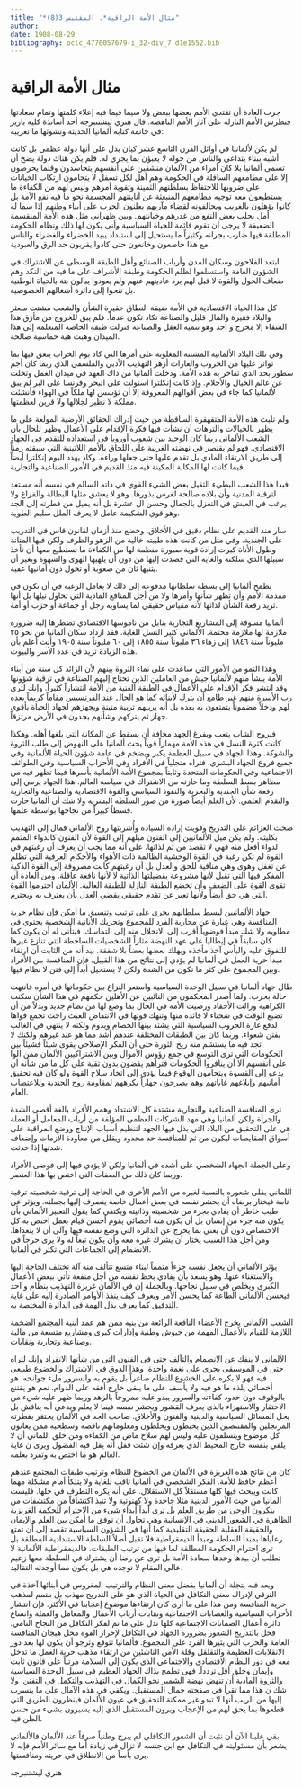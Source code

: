 ```yaml
---
title: "*مثال الأمة الراقية*. المقتبس 3(8)"
author: 
date: 1908-08-29
bibliography: oclc_4770057679-i_32-div_7.d1e1552.bib
---
```




#  مثال الأمة الراقية 


 جرت العادة أن تقتدي الأمم بعضها ببعض ولا سيما فيما فيه إعلاء كلمتها وتمام سعادتها   فتطرس الأمم النازلة على آثار الأمم الناهضة. قال  هنري  ليشتنبرجه  أحد  أساتذة كلية   باريز في خاتمة كتابه ألمانيا الحديثة ونشوئها ما تعريبه: 

 لم يكن لألمانيا في أوائل القرن التاسع  عشر  كيان يدل على أنها دولة عظمى بل كانت أشبه ببناء يتداعى والناس من حوله لا يعبؤن بما يجري له. فلم يكن هناك دولة يضخ أن تسمى ألمانيا بلا كان أمراء من الألمان منشقين على أنفسهم يتحاسدون وقلما يحرصون إلا على مطامعهم السافلة في الحكومة وهم أهل لكل تسفل لا يتحامون ارتكاب الخيانات على ضروبها للاحتفاظ بسلطتهم الثمينة وتقوية أمرهم وليس لهم من الكفاءة ما يستطيعون معه توجيه مطامعهم المنبعثة عن أناينتهم المجسمة نحو ما فيه نفع الأمة بل كانوا يؤهلون بالغريب ويحالفونه لقضاء مآربهم يعلنون الحرب على أبناء وطنهم إذا سما له أمل بحلب بعض النفع من غدرهم وخيانتهم. وبين ظهراني مثل هذه الأمة المنقسمة الضعيفة لا يرجى أن تقوم قائمة للحياة السياسية وأنى يكون لها ذلك ونظام الحكومة المطلقة فيها ضارب بجرانه وكثيراً ما يستحيل إلى استبداد يبيد الخضراء والغضراء والناس مع هذا خاضعون وخانعون حتى كادوا يقربون حد الرق والعبودية. 

 ابتعد الفلاحون وسكان المدن وأرباب الصنائع وأهل الطبقة الوسطى عن الاشتراك في الشؤون العامة واستسلموا لظلم الحكومة وطبقة الأشراف على ما فيه من النكد وهم ضعاف الحول والقوة لا قبل لهم برد عاديتهم عنهم ولم يعودوا يبالون بتة بالحياة الوطنية بل تنحوا إلى دائرة أشغالهم الخصوصية. 

 كل هذا الحياة الاقتصادية في الأمة ضيقة النطاق حقيرة الشأن والشعب مشتت   مبعثر والبلاد فقيرة والمال قليل والصناعة تكاد تكون عدماً. فلم يبق للخروج من مأزق هذا الشقاء إلا مخرج و  احد  وهو تنمية العقل والصناعة فنزلت طبقة الخاصة المتعلمة إلى هذا الميدان وهبت هبة حماسية صالحة. 

 وفي تلك البلاد الألمانية المشتتة المغلوبة على أمرها التي كاد بوم الخراب ينعق فيها بما تواتر عليها من الحروب والغارات أزهر التهذيب الأدبي والفلسفي الذي ربما كان أجم سطور بحد الذي تفاخر به هذه الأمة. ودخلت ألمانيا من ذاك العهد في ميدان العمل وتخلت   عن عالم الخيال والأحلام. وإذ كانت إنكلترا استولت على البحر وفرنسا على البر لم يبق لألمانيا كما جاء في بعض أقوالهم المعروفة إلا أن تؤسس لها ملكاً في الهواء فأنشئت مملكة لا نظير لجلالها ولا قرين لعظمتها. 

 ولم تلبث هذه الأمة المتقهقرة الساقطة من حيث إدراك الحقائق الأرضية المولعة على ما يظهر بالخيالات والترهات أن نشأت فيها فكرة الإقدام على الأعمال وظهر للحال بأن الشعب الألماني ربما كان الوحيد بين شعوب أوروبا في استعداده للتقدم في الجهاد الاقتصادي. فهو لم يقتصر في نهضته الغريبة على اللحاق بالأمم اللاتينية التي سبقته زمناً إلى طريق الارتقاء المادي بل تقدم عليها حتى جعلها وراءه. وكاد يهدد اليوم إنكلترا أيضاً فيما كانت لها المكانة المكينة فيه منذ القديم في الأمور الصناعية والتجارية. 

 فبدا هذا الشعب البطيء الثقيل بعض الشيء القوي في ذاته السالم في نفسه أنه مستعد لترقية المدنية وأن بلاده صالحة لغرس بذورها. وهو لا يعشق مثلها البطالة والفراغ ولا يرغب في العيش في التغزل بالجمال وحسن ال  عشرة  بل أنه يميل من فطرته إلى الجد وهو قوي الشكيمة عامل لا يعرف الملل سليم الطوية. 

 سار منذ القديم على نظام دقيق في الأخلاق. وخضع منذ أزمان لقانون قاس في التدريب على الجندية. وفي مثل من كانت هذه طيبته خالية من الزهو والظرف ولكن فيها المتانة وطول الأناة كبرت إرادة قوية صبورة منظمة لها من الكفاءة ما تستطيع معها أن تأخذ سبيلها الذي سلكته والغاية التي قصدت إليها من دون أن يلهيها الهوى والشهوة وبغير أن يثنيها ثان من صعوبة أو تحول دون أمانيها عقبة. 

 تطمح ألمانيا إلى بسطة سلطانها مدفوعة إلى ذلك لا بعامل الرغبة في أن تكون في مقدمة الأمم وأن تظهر شأنها وأمرها ولا من أجل المنافع المادية التي تحاول نيلها بل أنها تريد رفعة الشأن لذاتها لأنه مقياس حقيقي لما يساويه رجل أو جماعة أو حزب أو أمة. 
 
 ألمانيا مسوقة إلى المشاريع التجارية بنابل من ناموسها الاقتصادي تضطرها إليه ضرورة ملازمة لها ملازمة محتمة. الألماني كثير النسل للغاية. فقد ازداد سكان ألمانيا من نحو  ٢٥  مليوناً سنة  ١٨٤٦  إلى زهاء  ٣٦  مليوناً سنة  ١٨٥٥  إلى  ٦٠  مليوناً سنة  ١٩٠٥  وأنت أعلم بأن هذه الزيادة تزيد في عدد الأسر والبيوت.  

 وهذا النمو من الأمور التي ساعدت على نماء الثروة بينهم لأن الزائد كل سنة من أبناء الأمة ينشأ منهم لألمانيا جيش من العاملين الذين تحتاج إليهم الصناعة في ترقية شؤونها وقد انتشر فكر الإقدام على الأعمال في الطبقة الغنية من الأمة انتشاراً كثيراً. وإنك لترى رب الأسرة منهم غير طامع أن يترك لأبنائه كما هو الحال عند الفرنسيس مقاماً كريماً يعده لهم ودخلاً مضموناً يتمتعون به بعده بل أنه يربيهم تربية متينة ويجهزهم لجهاد الحياة بأقوى جهاز ثم يتركهم وشأنهم يجدون في الأرض مرتزقاً. 

 فيروح الشاب يتعب ويفرغ الجهد مخافة أن يسقط عن المكانة التي بلغها أهله. وهكذا كانت كثرة النسل في هذه الأمة مهمازاً قوياً يحث ألمانيا على النهوض إلى طلب الثروة والشوكة. وهذا الجهاد في سبيل العظمة يكبر ويضخم في عامة شؤون الحياة الألمانية وفي جميع فروع الجهاد البشري. فتراه متجلياً في الأفراد وفي الأحزاب السياسية وفي الطوائف الاجتماعية وفي الحكومات المتحدة وثابتاً بمجموع الأمة الألمانية بأسرها فيما تظهر فيه من مظاهر بسط السلطة وما حازته من الاشتراك في سياسة العالم. هذا الجهاد يرمي إلى رفعة شأن الجندية والبحرية والنفوذ السياسي والقوة الاقتصادية والصناعية والتجارية والتقدم العلمي. لأن العلم أيضاً صورة من صور السلطة البشرية ولا شك أن ألمانيا حازت قسطاً كبيراً من نجاحها بواسطة علمها. 

 صحت العزائم على التدريج وقويت إرادة السيادة وأُشربتها روح الألماني فمال إلى التهذيب بكليته. ولم يكن ميل الألمانيين إلى الفنون ميلهم إلى القوة لأن الفنون كالدواء المتمم لدواء أفعل منه فهي لا تقصد من ثم لذاتها. على أنه مما يجب أن يعرف أن رغبتهم في القوة لم تكن رغبة في القوة الوحشية الظالمة ذات الأهواء والأحكام العرفية التي تظلم عن تغفل وهوى وهي منافية للحق والعدل بل أن رغبتهم كانت مصروفة إلى القوة الذكية المفكر فيها التي تقبل لأنها مشروعة بفضيلتها الذاتية لا لأنها نافعة عاقلة. ومن العادة أن تقوى القوة على الضعف وأن تخضع الطبقة النازلة للطبقة العالية. الألمان احترموا القوة التي هي حق أيضاً ولأنها تعبر عن تقدم حقيقي يقضي العدل بأن يعترف به ويحترم. 

 جهاد الألمانيين لبسط سلطانهم يجري على ترتيب وتنسيق ما أمكن فإن نظام حرية   المنافسة وهي عبارة عن محاربة الفرد للمجموع وتحريك الأنانية الشخصية يحتوي في مطاويه ولا   شك مبدأً فوضوياً أقرب إلى الانحلال منه إلى التماسك. فيتأتى له أن يكون كما كان سابقاً في إيطاليا على عهد النهضة مثاراً للشخصيات الساخطة التي تنازع غيرها للتفوق عليه واليأس آخذ مأخذه ويهلك بعضها بعضاً بلا شفقة. بيد أنه من الثابت أن ارتقاء مبدأ حرية العمل في ألمانيا لم يؤدي إلى نتائج من هذا القبيل. فإن المنافسة بين الأفراد وبين المجموع على كثر ما تكون من الشدة ولكن لا يستحيل أبداً إلى فتن لا نظام فيها. 

 طال جهاد ألمانيا في سبيل الوحدة السياسية واستعر النزاع بين حكوماتها في أمره فانتهت حالة بحرب. ولما أصدر المحكمون من النائبين عن الأهلين حكمهم في هذا الشأن سكنت الكراهية وزالت الأحقاد ورضيت الأمة في الحال بما وضع لها من نظام جديد وبدلاً من أن تضيع الوقت في شحناء لا فائدة منها وتنهك قوتها في الانتقاض العبث راحت تجمع قواها لدفع غارة الحروب السياسية التي يشتد بينها الخصام ويدوم ولكنه لا ينتهي في الغالب بفتن شعواء. وربما كان بين الطبقات المختلفة عندهم أشد مما هو عند غيرهم ولكنك لا تجد فيه ما يستشم منه ريح الثورة حتى أن الفكر الإصلاحي يقوى شيئاً فشيئاً بين الحكومات التي ترى التوسع في جمع رؤوس الأموال وبين الاشتراكيين الألمان ممن آلوا على أنفسهم ألا أن ينافروا الحكومات فتراهم يقضون بدون تقية على كل ما من شأنه أن يدعو إلى القسوة ويتحامون الوقوع فيما يؤدي إلى اتخاذ سلاح القوة ولو كان فيه تحقيق أمانيهم وإبلاغهم غاياتهم وهم يصرحون جهاراً بكرههم لمقاومة روح الجندية وللاعتصاب العام. 

 ترى المنافسة الصناعية والتجارية مشتدة كل الاشتداد وهمم الأفراد بالغة أقصى الشدة والجرأة ولكن ألمانيا وهي مهد الشركات العظمى المؤلفة من أرباب المعامل أو العملة هي على التحقيق من البلاد التي بذل فيها الجهد لتنظيم أسباب الإنتاج ووضع المراقبة على أسواق المقايضات ليكون من ثم للمنافسة حد محدود ويقلل من معاودة الأزمات وإضعاف شدتها إذا حدثت. 

 وعلى الجملة الجهاد الشخصي على أشده في ألمانيا ولكن لا يؤدي فيها إلى فوضى الأفراد وربما كان ذلك من الصفات التي اختص بها هذا العنصر. 

 اللماني يقلى شعوره بالنسبة لغيره من الأمم الأخرى في الحاجة إلى ترقية شخصيته ترقية تامة فيختار برضاه أن يحشر نفسه في بعض أعمال خاصة ينصرف إليها بجملته. ويؤثر   عن طيب خاطر أن يفادي بجزء من شخصيته وذاتيته ويكتفي كما يقول التعبير الألماني بأن   يكون منه جزء من إنسان بل أن يكون منه أخصائي يقوم أحسن قيام بعمل اختص به كل الاختصاص دون أن يعني بما يخرج عن الدائرة التي وضع نفسه فيها وآلى أن لا يتعداها. ومن أجل هذا السبب يختار أن يشرك غيره معه وأن يكون تبعاً له ولا يرى حرجاً في الانضمام إلى الجماعات التي تكثر في ألمانيا. 

 يؤثر الألماني أن يجعل نفسه جزءاً متمماً لبناء متسع تتألف منه آلة تختلف الحاجة إليها والاستغناء عنها. وهو يسعد بأن يفادي بحظ نفسه من أجل منفعة تأتي ببعض الأعمال الكبرى ويخلص في سبيل نجاحها. وبالجملة إن في الألمان غريزة التهذيب بنظام و  احد  فيحسن الألماني الطاعة كما يحسن الأمر ويعرف كيف ينفذ الأوامر الصادرة إليه على غاية التدقيق كما يعرف بذل الهمة في الدائرة المختصة به. 

 الشعب الألماني يخرج الأعضاء النافعة الرائعة من بنيه ممن هم عمد أبنية المجتمع الضخمة اللازمة للقيام بالأعمال المهمة من جيوش وطنية وإدارات كبرى ومشاريع متسعة من مالية وصناعية وتجارية ونقابات. 

 الألماني لا ينفك عن الانضمام والتآلف حتى في الفنون التي من شأنها الانفراد وإنك لتراه حتى في الموسيقى يجري على نغمة واحدة. وهذا الذوق في الاشتراك والخضوع طبيعي فيه فهو لا يكره على الخشوع للنظام صاغراً بل يقوم به والسرور ملء جوانحه. هو أخصائي يلذه ما هو فيه ولا يأسف على ما يبقى خارج أفقه على الدوام. نعم هو يقتنع بالوقوف دون حدود كفاءته والسرور يبدو عليه ممزوجاً بالزهد وربما ظهر عليه شيء من الاحتقار والاستهزاء بالذي يعرف القشور ويحشر نفسه فيما لا يعلم ويدعي أنه يناقش بل يحل المسائل السياسية والدينية والفنون والأخلاق. صاحب الجد في الألمان يحتقر بفطرته المرتجلين والمقتنصين الذين يخبطون ويخلطون ومعلوماتهم ناقصة وسطحية ممن يعانون كل موضوع ويتسلقون عليه وليس لهم سلاح ماض من الكفاءة ومن خلق اللماني أن لا يلقي بنفسه خارج المحيط الذي يعرفه وإن شئت فقل أنه يقل فيه الفضول ويرى ن غاية العالم هو ما اختص به وتفرد بعلمه. 

 كان من نتائج هذه الغريزة في الألمان من الخضوع للنظام وترتيب طبقات المجتمع عندهم   أعظم حافظ للأمة. الفكر الشخصي في ألمانيا ثاقب للغاية ولا يتلكأ أمام مشكلة مهما كانت ويبحث فيها كلها مستقلاً كل الاستقلال. على أنه يكره التطرف في حلها. فليست ألمانيا من حيث الأمور الدينية مثلا جاحدة ولا كهنوتية ولا تنبذ اكتشافاً من مكتشفات من ينكرون الوحي من طريق العلم بل ترى أبداً إبداء شيء من الاحترام للحكمة الغريزية   الظاهرة في الشعور الديني في الإنسانية وهي تحاول أن توفق ما أمكن بين العلم والإيمان والحقيقة العقلية الحقيقة التقليدية كما أنها في الشؤون السياسية تقصد إلى أن تمتع رعاياها بمبدأ السلطة ومبدأ الديمقراطية فلا تقبل أصلاً السلطة الاستبدادية المطلقة بل ترى احترام الحكومة المطلقة لما فيها من ترتيب الطبقات. فالديمقراطية الألمانية لا تطلب أن بيدها وحدها سعادة الأمة بل ترى عن رضا أن يشترك في السلطة معها زعيم عالي المقام لا توجده هي بل يكون مما أوجدته التقاليد. 

 وبعد فنه يتجلة أن ألمانيا بفضل معنى النظام والترتيب المغروس في أبنائها آخذة في الترقي لإدراك معنى التكافل في الحياة الذي هو على التدريج مهذب بل متمم لمذهب حرية المنافسة ومن هذا على ما أرى كان ارتقاءها موضوع إعجابنا في الأكثر. فإن انتشار الأحزاب السياسية والعصابات الاجتماعية ونقابات أرباب الأعمال والمعامل والعملة واتساع دائرة أعمال الضمانات الاجتماعية كلها تدل على ما تم لفكر التكافل من النجاح النامي. فحل بالتدريج الشعور بضرورة الجهاد في التكافل لإحراز القوة محل هيجان المنافسة العامة والحرب التي يثيرها الفرد على المجموع. فألمانيا تتوقع وترجو أن يكون لها بعد دور الانقلابات العظيمة والتقلقل وقلة الأمن الناشئين من ارتقاء مذهب حرية العمل ما تدخل معه في دور النظام الاقتصادي والاجتماعي الذي يكون إلى السلامة مرتباً على قانون ثابت وإيمان وخلق أقل تردداً. فهي تطمح بذاك الجهاد العظيم في سبيل الوحدة السياسية والثروة المادية أن تنهض نهضة الشمير نحو الكمال في التهذيب والتكمل في التفنن. ولا شك ن هذا مما تقرأ في صفحته جمال المستقبل. ويكفي في هذه الآمال على ما يتسرب إليها من الريب أنها لا تبدو غير ممكنة التحقيق في عيون الألمان فينظرون الطريق التي قطعوها بما يحق لهم من الإعجاب ويرون المستقبل الذي إليه يسيرون بشيء من حسن الظن فيه.  

 بقي علينا الآن أن نثبت أن الشعور التكافلي لم يبرح وطنياً صرفاً عند الألمان فالألماني يشعر بأن مسئوليته في التكافل مع ابن جنسه لا تزال في زيادة أما مع سائر الأمم فإنه لا يرى بأساً من الانطلاق في حريته ومنافستها. 

 هنري  ليشتنبرجه 
